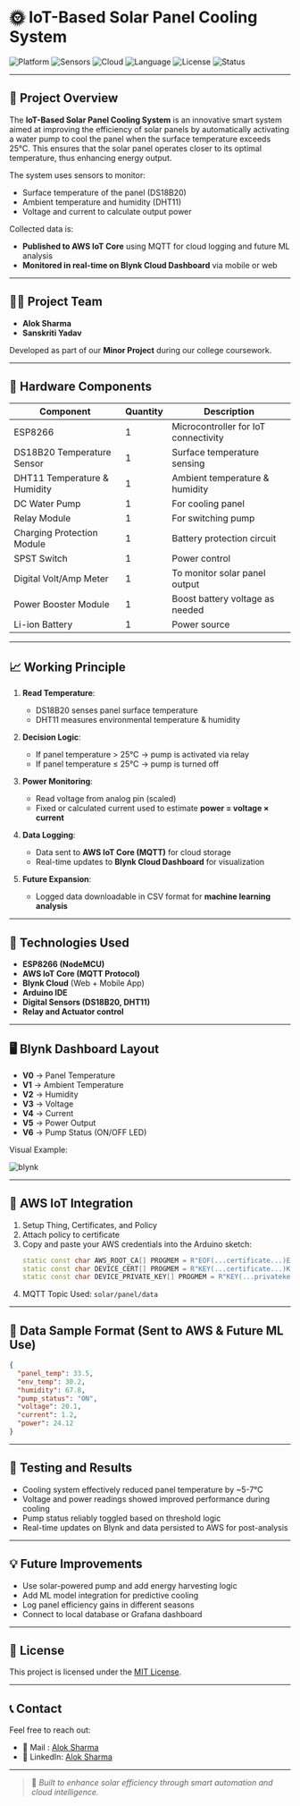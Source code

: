 # 🌞 IoT-Based Solar Panel Cooling System

![Platform](https://img.shields.io/badge/Platform-ESP8266-blue?style=flat-square)
![Sensors](https://img.shields.io/badge/Sensors-DHT11%2C%20DS18B20-orange?style=flat-square)
![Cloud](https://img.shields.io/badge/Cloud-AWS%20IoT%20Core%20%26%20Blynk-green?style=flat-square)
![Language](https://img.shields.io/badge/Language-C%2B%2B-ff69b4?style=flat-square)
![License](https://img.shields.io/badge/License-MIT-brightgreen?style=flat-square)
![Status](https://img.shields.io/badge/Project-Working%20Prototype-success?style=flat-square)

---

## 📌 Project Overview

The **IoT-Based Solar Panel Cooling System** is an innovative smart system aimed at improving the efficiency of solar panels by automatically activating a water pump to cool the panel when the surface temperature exceeds 25°C. This ensures that the solar panel operates closer to its optimal temperature, thus enhancing energy output.

The system uses sensors to monitor:
- Surface temperature of the panel (DS18B20)
- Ambient temperature and humidity (DHT11)
- Voltage and current to calculate output power

Collected data is:
- **Published to AWS IoT Core** using MQTT for cloud logging and future ML analysis
- **Monitored in real-time on Blynk Cloud Dashboard** via mobile or web

---

## 👨‍💻 Project Team

- **Alok Sharma**
- **Sanskriti Yadav**

Developed as part of our **Minor Project** during our college coursework.

---

## 🔧 Hardware Components

| Component                          | Quantity | Description                                |
|-----------------------------------|----------|--------------------------------------------|
| ESP8266                           | 1        | Microcontroller for IoT connectivity        |
| DS18B20 Temperature Sensor        | 1        | Surface temperature sensing                 |
| DHT11 Temperature & Humidity      | 1        | Ambient temperature & humidity              |
| DC Water Pump                     | 1        | For cooling panel                           |
| Relay Module                      | 1        | For switching pump                          |
| Charging Protection Module        | 1        | Battery protection circuit                  |
| SPST Switch                       | 1        | Power control                               |
| Digital Volt/Amp Meter            | 1        | To monitor solar panel output               |
| Power Booster Module              | 1        | Boost battery voltage as needed             |
| Li-ion Battery                    | 1        | Power source                                |

---

## 📈 Working Principle

1. **Read Temperature**:
   - DS18B20 senses panel surface temperature
   - DHT11 measures environmental temperature & humidity

2. **Decision Logic**:
   - If panel temperature > 25°C → pump is activated via relay
   - If panel temperature ≤ 25°C → pump is turned off

3. **Power Monitoring**:
   - Read voltage from analog pin (scaled)
   - Fixed or calculated current used to estimate **power = voltage × current**

4. **Data Logging**:
   - Data sent to **AWS IoT Core (MQTT)** for cloud storage
   - Real-time updates to **Blynk Cloud Dashboard** for visualization

5. **Future Expansion**:
   - Logged data downloadable in CSV format for **machine learning analysis**

---

## 🧠 Technologies Used

- **ESP8266 (NodeMCU)**
- **AWS IoT Core (MQTT Protocol)**
- **Blynk Cloud** (Web + Mobile App)
- **Arduino IDE**
- **Digital Sensors (DS18B20, DHT11)**
- **Relay and Actuator control**

---

## 🖥️ Blynk Dashboard Layout

- **V0** → Panel Temperature
- **V1** → Ambient Temperature
- **V2** → Humidity
- **V3** → Voltage
- **V4** → Current
- **V5** → Power Output
- **V6** → Pump Status (ON/OFF LED)

Visual Example:

![blynk](https://github.com/user-attachments/assets/e6bf0d23-d513-4f86-8e0c-9c7de8de0ead)


---

## 🔐 AWS IoT Integration

1. Setup Thing, Certificates, and Policy
2. Attach policy to certificate
3. Copy and paste your AWS credentials into the Arduino sketch:
   ```cpp
   static const char AWS_ROOT_CA[] PROGMEM = R"EOF(...certificate...)EOF";
   static const char DEVICE_CERT[] PROGMEM = R"KEY(...certificate...)KEY";
   static const char DEVICE_PRIVATE_KEY[] PROGMEM = R"KEY(...privatekey...)KEY";
   ```
4. MQTT Topic Used: `solar/panel/data`

---

## 📂 Data Sample Format (Sent to AWS & Future ML Use)
```json
{
  "panel_temp": 33.5,
  "env_temp": 30.2,
  "humidity": 67.8,
  "pump_status": "ON",
  "voltage": 20.1,
  "current": 1.2,
  "power": 24.12
}
```

---

## 🧪 Testing and Results

- Cooling system effectively reduced panel temperature by ~5-7°C
- Voltage and power readings showed improved performance during cooling
- Pump status reliably toggled based on threshold logic
- Real-time updates on Blynk and data persisted to AWS for post-analysis

---

## 💡 Future Improvements

- Use solar-powered pump and add energy harvesting logic
- Add ML model integration for predictive cooling
- Log panel efficiency gains in different seasons
- Connect to local database or Grafana dashboard

---

## 📜 License

This project is licensed under the [MIT License](LICENSE).

---

## 📞 Contact

Feel free to reach out:

- 📧 Mail : [Alok Sharma](mailto:sharmaalok02gwl@gmail.com)
- 💼 LinkedIn: [Alok Sharma](https://linkedin.com/in/alok-sharma2002)

---

> 🚀 *Built to enhance solar efficiency through smart automation and cloud intelligence.*
